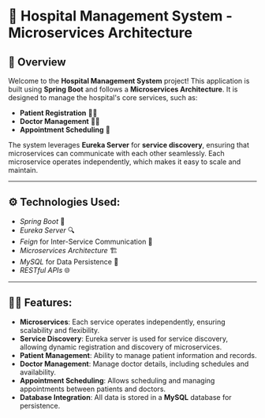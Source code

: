 # 🏥 Hospital Management System - Microservices Architecture

## 📜 Overview
Welcome to the **Hospital Management System** project! This application is built using **Spring Boot** and follows a **Microservices Architecture**. It is designed to manage the hospital's core services, such as:

- **Patient Registration** 🧑‍⚕️
- **Doctor Management** 👩‍⚕️
- **Appointment Scheduling** 📅

The system leverages **Eureka Server** for **service discovery**, ensuring that microservices can communicate with each other seamlessly. Each microservice operates independently, which makes it easy to scale and maintain.

---
## ⚙️ Technologies Used:
- *Spring Boot* 🚀
- *Eureka Server* 🔍
- *Feign* for Inter-Service Communication 🔗
- *Microservices Architecture* 🏗️
- *MySQL* for Data Persistence 💾
- *RESTful APIs* 🌐

---

## 🧑‍💻 Features:
- **Microservices**: Each service operates independently, ensuring scalability and flexibility.
- **Service Discovery**: Eureka server is used for service discovery, allowing dynamic registration and discovery of microservices.
- **Patient Management**: Ability to manage patient information and records.
- **Doctor Management**: Manage doctor details, including schedules and availability.
- **Appointment Scheduling**: Allows scheduling and managing appointments between patients and doctors.
- **Database Integration**: All data is stored in a **MySQL** database for persistence.
